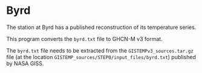 Byrd
====

The station at Byrd has a published reconstruction of its
temperature series.

This program converts the `byrd.txt` file to GHCN-M v3 format.

The `byrd.txt` file needs to be extracted from the
`GISTEMPv3_sources.tar.gz` file (at the location
`GISTEMP_sources/STEP0/input_files/byrd.txt`) published by NASA GISS.
